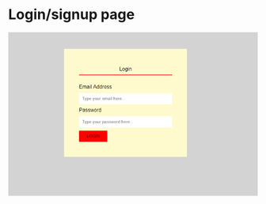 # Login/signup page


![screenshot](https://github.com/abhi11210646/css-projects/blob/master/LOGINSIGNUP/assets/login.png)